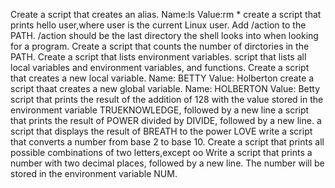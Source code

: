 Create a script that creates an alias.
Name:ls Value:rm *
create a script that prints hello user,where user is the current Linux user.
Add /action to the PATH. /action should be the last directory the shell looks into when looking for a program.
Create a script that counts the number of dirctories in the PATH.
Create a script that lists environment variables.
script that lists all local variables and environment variables, and functions.
Create a script that creates a new local variable. Name: BETTY Value: Holberton
create a script thaat creates a new global variable. Name: HOLBERTON Value: Betty
script that prints the result of the addition of 128 with the value stored in the environment variable TRUEKNOWLEDGE, followed by a new line
a script that prints the result of POWER divided by DIVIDE, followed by a new line.
a script that displays the result of BREATH to the power LOVE
write a script that converts a number from base 2 to base 10.
Create a script that prints all possible combinations of two letters,except oo
Write a script that prints a number with two decimal places, followed by a new line. 
The number will be stored in the environment variable NUM.